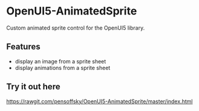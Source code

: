 # OpenUI5-AnimatedSprite
Custom animated sprite control for the OpenUI5 library.

## Features
- display an image from a sprite sheet
- display animations from a sprite sheet


## Try it out here
https://rawgit.com/pensoffsky/OpenUI5-AnimatedSprite/master/index.html
